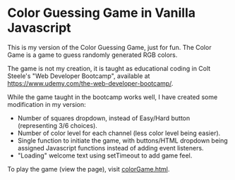 # Color Guessing Game in Vanilla Javascript

This is my version of the Color Guessing Game, just for fun.
The Color Game is a game to guess randomly generated RGB colors.

The game is not my creation, it is taught as educational coding in Colt Steele's "Web Developer Bootcamp", available at https://www.udemy.com/the-web-developer-bootcamp/.

While the game taught in the bootcamp works well, I have created some modification in my version:
- Number of squares dropdown, instead of Easy/Hard button (representing 3/6 choices).
- Number of color level for each channel (less color level being easier).
- Single function to initiate the game, with buttons/HTML dropdown being assigned Javascript functions instead of adding event listeners.
- "Loading" welcome text using setTimeout to add game feel.

To play the game (view the page), visit [colorGame.html](./colorGame.html).